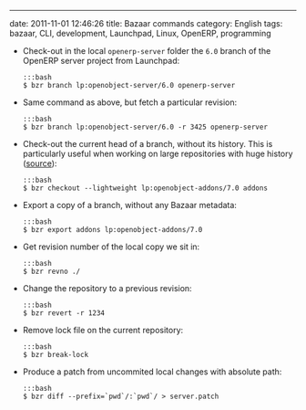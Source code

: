 ---
date: 2011-11-01 12:46:26
title: Bazaar commands
category: English
tags: bazaar, CLI, development, Launchpad, Linux, OpenERP, programming

  * Check-out in the local `openerp-server` folder the `6.0` branch of the OpenERP server project from Launchpad:

        :::bash
        $ bzr branch lp:openobject-server/6.0 openerp-server

  * Same command as above, but fetch a particular revision:

        :::bash
        $ bzr branch lp:openobject-server/6.0 -r 3425 openerp-server

  * Check-out the current head of a branch, without its history. This is particularly useful when working on large repositories with huge history ([source](http://doc.bazaar.canonical.com/beta/en/user-guide/using_checkouts.html#getting-a-lightweight-checkout)):

        :::bash
        $ bzr checkout --lightweight lp:openobject-addons/7.0 addons

  * Export a copy of a branch, without any Bazaar metadata:

        :::bash
        $ bzr export addons lp:openobject-addons/7.0

  * Get revision number of the local copy we sit in:

        :::bash
        $ bzr revno ./

  * Change the repository to a previous revision:

        :::bash
        $ bzr revert -r 1234

  * Remove lock file on the current repository:

        :::bash
        $ bzr break-lock

  * Produce a patch from uncommited local changes with absolute path:

        :::bash
        $ bzr diff --prefix=`pwd`/:`pwd`/ > server.patch
